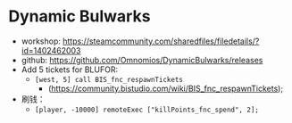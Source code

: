 Dynamic Bulwarks
================

* workshop: https://steamcommunity.com/sharedfiles/filedetails/?id=1402462003
* github: https://github.com/Omnomios/DynamicBulwarks/releases
* Add 5 tickets for BLUFOR:
  * `[west, 5] call BIS_fnc_respawnTickets`
    - (https://community.bistudio.com/wiki/BIS_fnc_respawnTickets);
* 刷钱：
  * `[player, -10000] remoteExec ["killPoints_fnc_spend", 2];`
